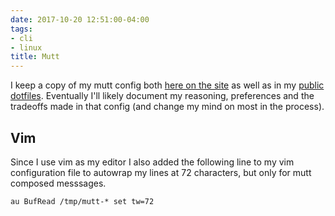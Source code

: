 ```yaml
---
date: 2017-10-20 12:51:00-04:00
tags:
- cli
- linux
title: Mutt
---
```


I keep a copy of my mutt config both [here on the site][1] as well as in my
[public dotfiles][2]. Eventually I'll likely document my reasoning, preferences
and the tradeoffs made in that config (and change my mind on most in the
process).

## Vim

Since I use vim as my editor I also added the following line to my vim
configuration file to autowrap my lines at 72 characters, but only for mutt
composed messsages.

```
au BufRead /tmp/mutt-* set tw=72
```

[1]: /note_files/mutt/muttrc
[2]: https://github.com/sstelfox/dotfiles
